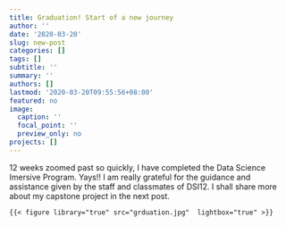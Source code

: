 ```yaml
---
title: Graduation! Start of a new journey
author: ''
date: '2020-03-20'
slug: new-post
categories: []
tags: []
subtitle: ''
summary: ''
authors: []
lastmod: '2020-03-20T09:55:56+08:00'
featured: no
image:
  caption: ''
  focal_point: ''
  preview_only: no
projects: []
---
```


12 weeks zoomed past so quickly, I have completed the Data Science Imersive Program. Yays!! I am really grateful for the guidance and assistance given by the staff and classmates of DSI12.  I shall share more about my capstone project in the next post. 





```
{{< figure library="true" src="grduation.jpg"  lightbox="true" >}}
```






